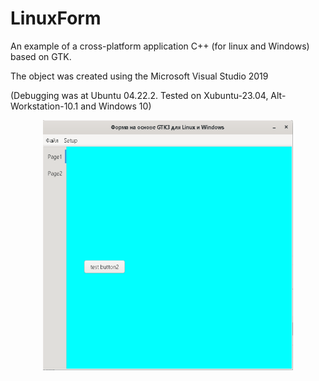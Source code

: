 # LinuxForm
An example of a cross-platform application C++ (for linux and Windows) based on GTK.

The object was created using the Microsoft Visual Studio 2019 

(Debugging was at Ubuntu 04.22.2. Tested on Xubuntu-23.04, Alt-Workstation-10.1 and Windows 10)
<p align="center">
  <img src="img/LinuxForm.gif" width="400" height="400">
</p>